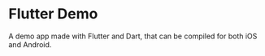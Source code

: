 # Flutter Demo

A demo app made with Flutter and Dart, that can be compiled for both iOS and Android.